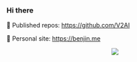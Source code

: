 ### Hi there 

🌟 Published repos: https://github.com/V2AI

🌟 Personal site: https://benjin.me

<p align="center"> <img src="https://github-readme-stats.vercel.app/api?username=poodarchu&show_icons=true&include_all_commits=true&count_private=true"/> </p> 


<!--
**poodarchu/poodarchu** is a ✨ _special_ ✨ repository because its `README.md` (this file) appears on your GitHub profile.

Here are some ideas to get you started:

- 🔭 I’m currently working on ...
- 🌱 I’m currently learning ...
- 👯 I’m looking to collaborate on ...
- 🤔 I’m looking for help with ...
- 💬 Ask me about ...
- 📫 How to reach me: ...
- 😄 Pronouns: ...
- ⚡ Fun fact: ...
-->
